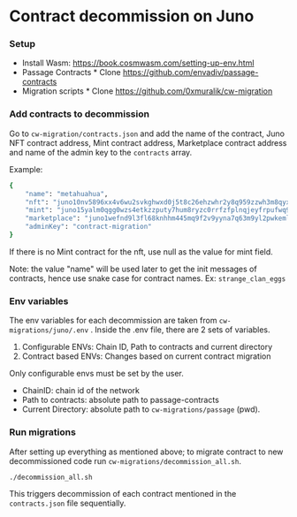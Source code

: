 # Contract decommission on Juno

### Setup

* Install Wasm: https://book.cosmwasm.com/setting-up-env.html
* Passage Contracts
        * Clone https://github.com/envadiv/passage-contracts
* Migration scripts
        * Clone https://github.com/0xmuralik/cw-migration

### Add contracts to decommission

Go to `cw-migration/contracts.json` and add the name of the contract, Juno NFT contract address, Mint contract address, Marketplace contract address and name of the admin key to the `contracts` array.

Example:

```bash
{
    "name": "metahuahua",
    "nft": "juno10nv5896xx4v6wu2svkghwxd0j5t8c26ehzwhr2y8q959zzwh3m8qyxryw0",
    "mint": "juno15yalm0qgg0wzs4etkzzputy7hum8ryzc0rrfzfplnqjeyfrpufwq9u2zwd",
    "marketplace": "juno1wefnd9l3fl68knhhm445mq9f2v9yyna7q63m9yl2pwkemlsrfmhqlys9p7",
    "adminKey": "contract-migration"
} 
```

If there is no Mint contract for the nft, use null as the value for mint field.

Note: the value "name" will be used later to get the init messages of contracts, hence use snake case for contract names. Ex: `strange_clan_eggs`

### Env variables

The env variables for each decommission are taken from `cw-migrations/juno/.env` .
Inside the .env file, there are 2 sets of variables.

1. Configurable ENVs: Chain ID, Path to contracts and current directory
2. Contract based ENVs: Changes based on current contract migration

Only configurable envs must be set by the user.

* ChainID: chain id of the network
* Path to contracts: absolute path to passage-contracts
* Current Directory: absolute path to `cw-migrations/passage` (pwd).

### Run migrations

After setting up everything as mentioned above; to migrate contract to new decommissioned code run `cw-migrations/decommission_all.sh`.

```bash
./decommission_all.sh
```

This triggers decommission of each contract mentioned in the `contracts.json` file sequentially.
